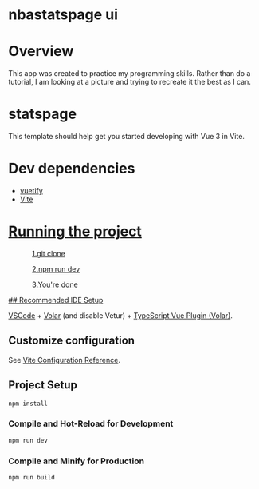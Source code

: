 <h1>nbastatspage ui</h1>

# Overview

This app was created to practice my programming skills. Rather than do a tutorial, I am looking at a picture and trying to recreate it the best as I can.

# statspage

This template should help get you started developing with Vue 3 in Vite.

# Dev dependencies

<ul>
  <a href = "https://vuetifyjs.com/en/"><li> vuetify</li></a>
  <a href = "https://vitejs.dev/"><li> Vite</li>
</ul>

# Running the project

<ul>
  <ol>1.git clone</ol>
  <ol>2.npm run dev</ol>
  <ol>3.You're done</ol>
</ul>
## Recommended IDE Setup

[VSCode](https://code.visualstudio.com/) + [Volar](https://marketplace.visualstudio.com/items?itemName=Vue.volar) (and disable Vetur) + [TypeScript Vue Plugin (Volar)](https://marketplace.visualstudio.com/items?itemName=Vue.vscode-typescript-vue-plugin).

## Customize configuration

See [Vite Configuration Reference](https://vitejs.dev/config/).

## Project Setup

```sh
npm install
```

### Compile and Hot-Reload for Development

```sh
npm run dev
```

### Compile and Minify for Production

```sh
npm run build
```
